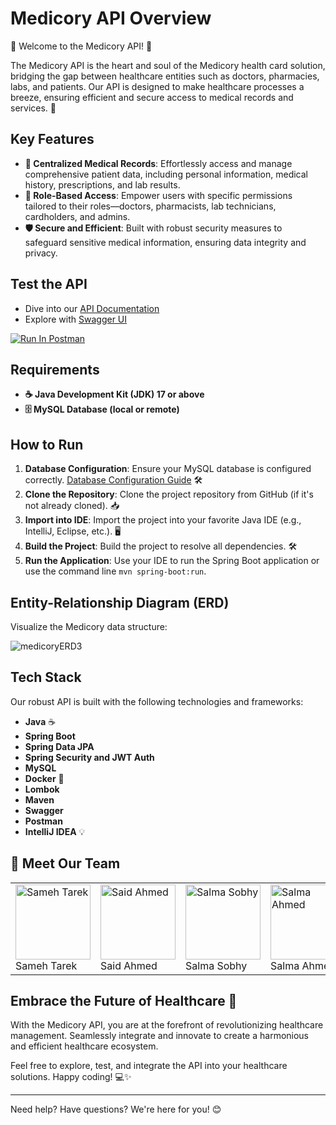 # Medicory API Overview

🎉 Welcome to the Medicory API! 🎉

The Medicory API is the heart and soul of the Medicory health card solution, bridging the gap between healthcare entities such as doctors, pharmacies, labs, and patients. Our API is designed to make healthcare processes a breeze, ensuring efficient and secure access to medical records and services. 🌟

## Key Features

- **📂 Centralized Medical Records**: Effortlessly access and manage comprehensive patient data, including personal information, medical history, prescriptions, and lab results.
- **🔐 Role-Based Access**: Empower users with specific permissions tailored to their roles—doctors, pharmacists, lab technicians, cardholders, and admins.
- **🛡️ Secure and Efficient**: Built with robust security measures to safeguard sensitive medical information, ensuring data integrity and privacy.

## Test the API

- Dive into our [API Documentation](http://localhost:8081/v3/api-docs)
- Explore with [Swagger UI](http://localhost:8081/swagger-ui/index.html)

[![Run In Postman](https://run.pstmn.io/button.svg)](https://god.gw.postman.com/run-collection/28660393-3250146c-3baa-4035-9ebe-837a4e7a0ce0?action=collection%2Ffork&source=rip_markdown&collection-url=entityId%3D28660393-3250146c-3baa-4035-9ebe-837a4e7a0ce0%26entityType%3Dcollection%26workspaceId%3Ddd948565-811b-4ba0-ad18-cf931b784eba)

## Requirements

- **☕ Java Development Kit (JDK) 17 or above**
- **🗄️ MySQL Database (local or remote)**

## How to Run

1. **Database Configuration**: Ensure your MySQL database is configured correctly. [Database Configuration Guide](DB#readme) 🛠️
2. **Clone the Repository**: Clone the project repository from GitHub (if it's not already cloned). 📥
3. **Import into IDE**: Import the project into your favorite Java IDE (e.g., IntelliJ, Eclipse, etc.). 🖥️
4. **Build the Project**: Build the project to resolve all dependencies. 🛠️
5. **Run the Application**: Use your IDE to run the Spring Boot application or use the command line `mvn spring-boot:run`.

## Entity-Relationship Diagram (ERD)

Visualize the Medicory data structure:

![medicoryERD3](https://github.com/said-ahmd/health_card/assets/108232157/60a0e869-10d7-412d-96fd-d93ef5b3c640)

## Tech Stack

Our robust API is built with the following technologies and frameworks:

- **Java** ☕
- **Spring Boot**
- **Spring Data JPA**
- **Spring Security and JWT Auth**
- **MySQL**
- **Docker** 🐳
- **Lombok**
- **Maven**
- **Swagger**
- **Postman**
- **IntelliJ IDEA** 💡

## 🌟 Meet Our Team

<table>
  <tr>
    <td><a href="https://github.com/sameh-tarek"><img src="https://github.com/sameh-tarek.png" alt="Sameh Tarek" width="120"></a><br>Sameh Tarek</td>
    <td><a href="https://github.com/said-ahmd"><img src="https://github.com/said-ahmd.png" alt="Said Ahmed" width="120"></a><br>Said Ahmed</td>
    <td><a href="https://github.com/salma-4"><img src="https://github.com/salma-4.png" alt="Salma Sobhy" width="120"></a><br>Salma Sobhy</td>
    <td><a href="https://github.com/salmaahmed0"><img src="https://github.com/salmaahmed0.png" alt="Salma Ahmed" width="120"></a><br>Salma Ahmed</td>
    <td><a href="https://github.com/Salma0sama"><img src="https://github.com/Salma0sama.png" alt="Salma Osama" width="120"></a><br>Salma Osama</td>
    <td><a href="https://github.com/maiaboelmagde"><img src="https://github.com/maiaboelmagde.png" alt="Mai Mohamed" width="120"></a><br>Mai Mohamed</td>
  </tr>
</table>

## Embrace the Future of Healthcare 🚀

With the Medicory API, you are at the forefront of revolutionizing healthcare management. Seamlessly integrate and innovate to create a harmonious and efficient healthcare ecosystem.

Feel free to explore, test, and integrate the API into your healthcare solutions. Happy coding! 💻✨

---

Need help? Have questions? We're here for you! 😊
